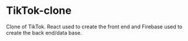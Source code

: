 # TikTok-clone
Clone of TikTok. React used to create the front end and Firebase used to create the back end/data base.
